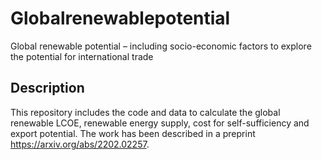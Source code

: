  # Globalrenewablepotential
 Global renewable potential – including socio-economic factors to explore the potential for international trade
 ## Description
 This repository includes the code and data to calculate the global renewable LCOE, renewable energy supply, cost for self-sufficiency and export potential. The work has been described in a preprint https://arxiv.org/abs/2202.02257.
